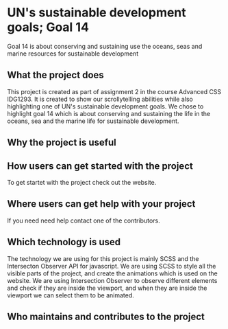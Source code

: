 # UN's sustainable development goals; Goal 14

Goal 14 is about conserving and sustaining use the oceans, seas and marine resources for sustainable development

## What the project does

This project is created as part of assignment 2 in the course Advanced CSS IDG1293. It is created to show our scrollytelling abilities while also highlighting one of UN's sustainable development goals. We chose to highlight goal 14 which is about conserving and sustaining the life in the oceans, sea and the marine life for sustainable development.

## Why the project is useful

## How users can get started with the project
To get startet with the project check out the website.

## Where users can get help with your project
If you need need help contact one of the contributors.

## Which technology is used

The technology we are using for this project is mainly SCSS and the Intersecton Observer API for javascript. We are using SCSS to style all the visible parts of the project, and create the animations which is used on the website. We are using Intersection Observer to observe different elements and check if they are inside the viewport, and when they are inside the viewport we can select them to be animated.

## Who maintains and contributes to the project